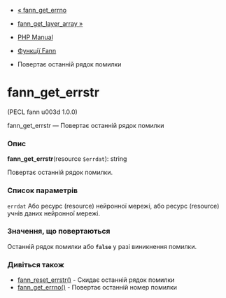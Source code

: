 - [« fann_get_errno](function.fann-get-errno.md)
- [fann_get_layer_array »](function.fann-get-layer-array.md)

- [PHP Manual](index.md)
- [Функції Fann](ref.fann.md)
- Повертає останній рядок помилки

# fann_get_errstr

(PECL fann u003d 1.0.0)

fann_get_errstr — Повертає останній рядок помилки

### Опис

**fann_get_errstr**(resource `$errdat`): string

Повертає останній рядок помилки.

### Список параметрів

`errdat`
Або ресурс (resource) нейронної мережі, або ресурс (resource) учнів
даних нейронної мережі.

### Значення, що повертаються

Останній рядок помилки або **`false`** у разі виникнення помилки.

### Дивіться також

- [fann_reset_errstr()](function.fann-reset-errstr.md) - Скидає
останній рядок помилки
- [fann_get_errno()](function.fann-get-errno.md) - Повертає
останній номер помилки
